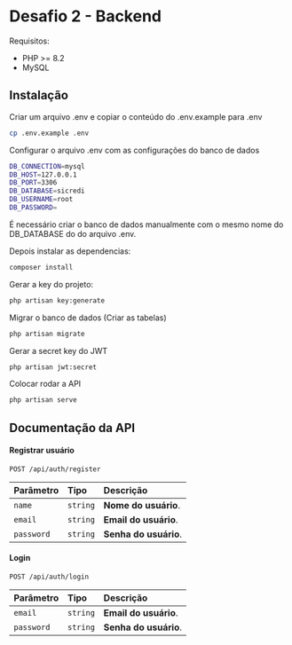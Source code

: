 
# Desafio 2 - Backend

Requisitos:
* PHP >= 8.2
* MySQL


## Instalação

Criar um arquivo .env e copiar o conteúdo do .env.example para .env

```bash
cp .env.example .env
```

Configurar o arquivo .env com as configurações do banco de dados

```bash
DB_CONNECTION=mysql
DB_HOST=127.0.0.1
DB_PORT=3306
DB_DATABASE=sicredi
DB_USERNAME=root
DB_PASSWORD=
```

É necessário criar o banco de dados manualmente com o mesmo nome do DB_DATABASE do do arquivo .env.

Depois instalar as dependencias:


```bash
composer install
```
Gerar a key do projeto:

```bash
php artisan key:generate
```
Migrar o banco de dados (Criar as tabelas)

```bash
php artisan migrate
```

Gerar a secret key do JWT

```bash
php artisan jwt:secret
```

Colocar rodar a API

```bash
php artisan serve
```
## Documentação da API

#### Registrar usuário

```http
POST /api/auth/register
```

| Parâmetro   | Tipo       | Descrição                           |
| :---------- | :--------- | :---------------------------------- |
| `name` | `string` | **Nome do usuário**.  |
| `email` | `string` | **Email do usuário**.  |
| `password` | `string` | **Senha do usuário**.  |

#### Login

```http
POST /api/auth/login
```

| Parâmetro   | Tipo       | Descrição                           |
| :---------- | :--------- | :---------------------------------- |
| `email` | `string` | **Email do usuário**.  |
| `password` | `string` | **Senha do usuário**.  |



